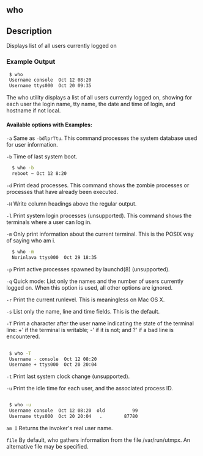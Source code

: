 ---
---

who
--
<!-- one line explanation would go here -->

## Description
Displays list of all users currently logged on 

<!-- minimal example -->

### Example Output
<!--more-->
~~~ bash
 $ who
 Username console  Oct 12 08:20 
 Username ttys000  Oct 20 09:35 
~~~

 The who utility displays a list of all users currently logged on, showing for each user the login name, tty
 name, the date and time of login, and hostname if not local.

#### Available options with Examples:
 `-a`     Same as `-bdlprTtu`. This command processes the system database used for user information.
 
 `-b`    Time of last system boot. 
 
 ~~~ bash
   $ who -b 
   reboot ~ Oct 12 8:20
~~~

 `-d`    Print dead processes. This command shows the zombie processes or processes that have already been executed.
            
 `-H`    Write column headings above the regular output.
 
 `-l`    Print system login processes (unsupported). This command shows the terminals where a user can log in.
 
 `-m`    Only print information about the current terminal.  This is the POSIX way of saying who am i.
 
 ~~~ bash
   $ who -m
   Norinlava ttys000  Oct 29 18:35 
 ~~~
 
 `-p`    Print active processes spawned by launchd(8) (unsupported).
 
 `-q`    Quick mode: List only the names and the number of users currently logged on.  When this option is
         used, all other options are ignored.
         
  `-r`   Print the current runlevel.  This is meaningless on Mac OS X.
  
  `-s`   List only the name, line and time fields. This is the default.
  
  `-T`   Print a character after the user name indicating the state of the terminal line: +' if the terminal is
         writable; -' if it is not; and ?' if a bad line is encountered.
         
   ~~~ bash
         
    $ who -T
    Username - console  Oct 12 08:20 
    Username + ttys000  Oct 20 20:04 
   ~~~

  `-t`   Print last system clock change (unsupported).
  
  `-u`   Print the idle time for each user, and the associated process ID.
  
  ~~~ bash
  
   $ who -u
   Username console  Oct 12 08:20  old  	    99
   Username ttys000  Oct 20 20:04   .   	 87780
  
  ~~~
  
  `am I` Returns the invoker's real user name.
  
  `file` By default, who gathers information from the file /var/run/utmpx.  An alternative file may be specified.


